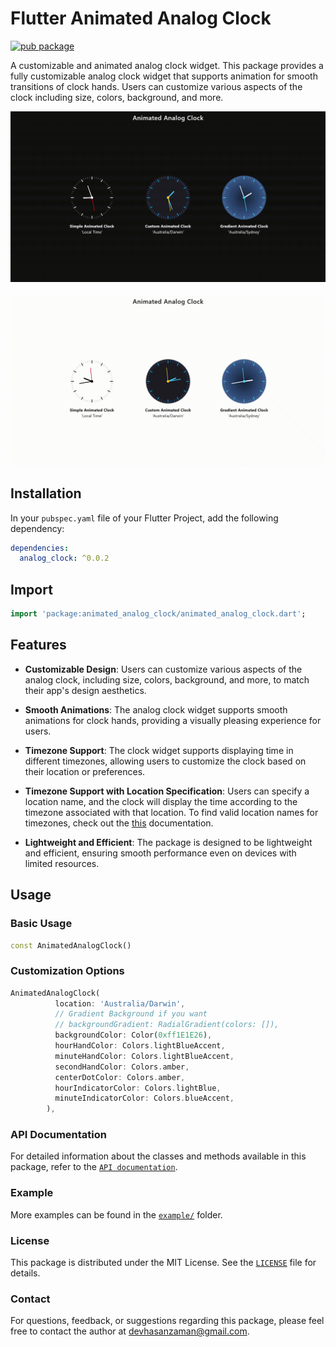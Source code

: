 # Flutter Animated Analog Clock

[![pub package](https://img.shields.io/badge/pub-v0.0.2-orange)](https://pub.dev/packages/animated_analog_clock)

A customizable and animated analog clock widget.
This package provides a fully customizable analog clock widget that supports
animation for smooth transitions of clock hands. Users can customize various
aspects of the clock including size, colors, background, and more.

![Flutter Analog Clock Screenshot](https://github.com/MuhammadHasan-Git/animated_analog_clock/raw/main/screenshots/animated_analog_clock_dark.gif)
&nbsp;
![Flutter Analog Clock Screenshot](https://github.com/MuhammadHasan-Git/animated_analog_clock/raw/main/screenshots/animated_analog_clock_light.gif)

## Installation

In your `pubspec.yaml` file of your Flutter Project, add the following dependency:

```yaml
dependencies:
  analog_clock: ^0.0.2
```

## Import

```dart
import 'package:animated_analog_clock/animated_analog_clock.dart';
```

## Features

- **Customizable Design**: Users can customize various aspects of the analog clock, including size, colors, background, and more, to match their app's design aesthetics.

- **Smooth Animations**: The analog clock widget supports smooth animations for clock hands, providing a visually pleasing experience for users.

- **Timezone Support**: The clock widget supports displaying time in different timezones, allowing users to customize the clock based on their location or preferences.

- **Timezone Support with Location Specification**: Users can specify a location name, and the clock will display the time according to the timezone associated with that location. To find valid location names for timezones, check out the [this](https://help.syncfusion.com/flutter/calendar/timezone) documentation.

- **Lightweight and Efficient**: The package is designed to be lightweight and efficient, ensuring smooth performance even on devices with limited resources.

## Usage

### Basic Usage

```dart
const AnimatedAnalogClock()
```

### Customization Options

```dart
AnimatedAnalogClock(
          location: 'Australia/Darwin',
          // Gradient Background if you want
          // backgroundGradient: RadialGradient(colors: []),
          backgroundColor: Color(0xff1E1E26),
          hourHandColor: Colors.lightBlueAccent,
          minuteHandColor: Colors.lightBlueAccent,
          secondHandColor: Colors.amber,
          centerDotColor: Colors.amber,
          hourIndicatorColor: Colors.lightBlue,
          minuteIndicatorColor: Colors.blueAccent,
        ),
```

### API Documentation

For detailed information about the classes and methods available in this package, refer to the [`API documentation`](https://pub.dev/documentation/animated_analog_clock/latest/).

### Example

More examples can be found in the [`example/`](https://github.com/MuhammadHasan-Git/animated_analog_clock/tree/main/example/lib) folder.

### License

This package is distributed under the MIT License. See the [`LICENSE`](LICENSE) file for details.

### Contact

For questions, feedback, or suggestions regarding this package, please feel free to contact the author at [devhasanzaman@gmail.com](mailto:devhasanzaman@gmail.com).

